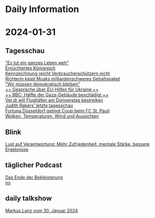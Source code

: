 
Daily Information
=================

# 2024-01-31

## Tagesschau
  
["Es tut ein ganzes Leben weh"](https://www.tagesschau.de/inland/gesellschaft/gedenken-opfer-nationalsozialismus-100.html)  
[Ernüchtertes Königreich](https://www.tagesschau.de/ausland/europa/vier-jahre-brexit-bilanz-100.html)  
[Kennzeichnung reicht Verbraucherschützern nicht](https://www.tagesschau.de/wirtschaft/verbraucher/fleisch-herkunft-supermaerkte-metzgereien-kennzeichnung-siegel-100.html)  
[Richterin kippt Musks milliardenschweres Gehaltspaket](https://www.tagesschau.de/wirtschaft/elon-musk-tesla-urteil-verguetung-100.html)  
["Wir müssen demokratisch bleiben"](https://www.tagesschau.de/ausland/europa/klitschko-interview-100.html)  
[++ Gespräche über EU-Hilfen für Ukraine ++](https://www.tagesschau.de/newsticker/liveblog-ukraine-mittwoch-330.html)  
[++ BBC: Hälfte der Gaza-Gebäude beschädigt ++](https://www.tagesschau.de/newsticker/liveblog-nahost-mittwoch-100.html)  
[Ver.di will Flughäfen am Donnerstag bestreiken](https://www.tagesschau.de/inland/gesellschaft/verdi-warnstreik-flughaefen-100.html)  
[Judith Rakers' letzte tagesschau](https://www.tagesschau.de/inland/judith-rakers-abschied-100.html)  
[Fortuna Düsseldorf gelingt Coup beim FC St. Pauli](https://www.sportschau.de/fussball/dfbpokal/spielbericht-dfb-pokal-fc-st-pauli-fortuna-duesseldorf-100.html)  
[Wolken, Temperaturen, Wind und Aussichten](https://www.tagesschau.de/wetter/deutschland/wettervorhersage-deutschland-100.html)
## Blink
  
[Lust auf Verantwortung: Mehr Zufriedenheit, mentale Stärke, bessere Ergebnisse](https://www.blinkist.com/de/books/lust-auf-verantwortung-de)
## täglicher Podcast
  
[Das Ende der Bekleisterung](https://www.ardaudiothek.de/episode/ende-der-welt-die-taegliche-glosse/das-ende-der-bekleisterung/bayern-2/13115913/)  
[no](no)
## daily talkshow
  
[Markus Lanz vom 30. Januar 2024](https://www.zdf.de/gesellschaft/markus-lanz/markus-lanz-vom-30-januar-2024-100.html)